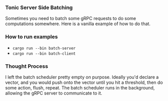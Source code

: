### Tonic Server Side Batching

Sometimes you need to batch some gRPC requests to do some computations somewhere.  Here is a vanilla example of how to do that.

### How to run examples
- `cargo run --bin batch-server`
- `cargo run --bin batch-client `

### Thought Process
I left the batch scheduler pretty empty on purpose.  Ideally you'd declare a vector, and you would push onto the vector until you hit a threshold, then do some action, flush, repeat.  The batch scheduler runs in the background, allowing the gRPC server to communicate to it.
